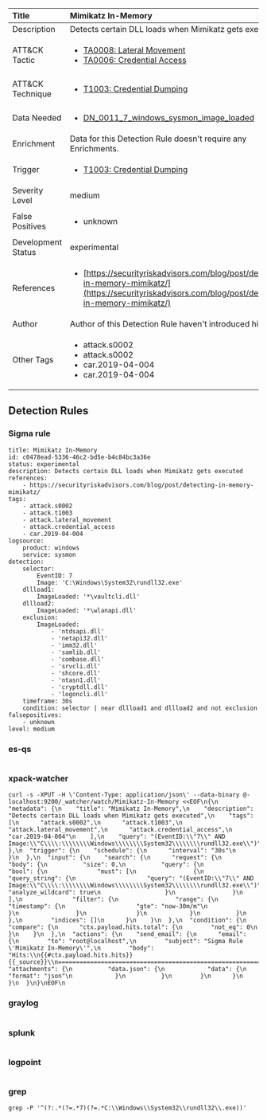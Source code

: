 | Title                | Mimikatz In-Memory                                                                                                                                                 |
|:---------------------|:------------------------------------------------------------------------------------------------------------------------------------------------------------|
| Description          | Detects certain DLL loads when Mimikatz gets executed                                                                                                                                           |
| ATT&amp;CK Tactic    |  <ul><li>[TA0008: Lateral Movement](https://attack.mitre.org/tactics/TA0008)</li><li>[TA0006: Credential Access](https://attack.mitre.org/tactics/TA0006)</li></ul>  |
| ATT&amp;CK Technique | <ul><li>[T1003: Credential Dumping](https://attack.mitre.org/techniques/T1003)</li></ul>  |
| Data Needed          | <ul><li>[DN_0011_7_windows_sysmon_image_loaded](../Data_Needed/DN_0011_7_windows_sysmon_image_loaded.md)</li></ul>  |
| Enrichment           |  Data for this Detection Rule doesn't require any Enrichments.  |
| Trigger              | <ul><li>[T1003: Credential Dumping](../Triggers/T1003.md)</li></ul>  |
| Severity Level       | medium |
| False Positives      | <ul><li>unknown</li></ul>  |
| Development Status   | experimental |
| References           | <ul><li>[https://securityriskadvisors.com/blog/post/detecting-in-memory-mimikatz/](https://securityriskadvisors.com/blog/post/detecting-in-memory-mimikatz/)</li></ul>  |
| Author               |  Author of this Detection Rule haven't introduced himself  |
| Other Tags           | <ul><li>attack.s0002</li><li>attack.s0002</li><li>car.2019-04-004</li><li>car.2019-04-004</li></ul> | 

## Detection Rules

### Sigma rule

```
title: Mimikatz In-Memory
id: c0478ead-5336-46c2-bd5e-b4c84bc3a36e
status: experimental
description: Detects certain DLL loads when Mimikatz gets executed
references:
    - https://securityriskadvisors.com/blog/post/detecting-in-memory-mimikatz/
tags:
    - attack.s0002
    - attack.t1003
    - attack.lateral_movement
    - attack.credential_access
    - car.2019-04-004
logsource:
    product: windows
    service: sysmon
detection:
    selector:
        EventID: 7
        Image: 'C:\Windows\System32\rundll32.exe'
    dllload1:
        ImageLoaded: '*\vaultcli.dll'
    dllload2:
        ImageLoaded: '*\wlanapi.dll'        
    exclusion:
        ImageLoaded:
            - 'ntdsapi.dll'
            - 'netapi32.dll'
            - 'imm32.dll'
            - 'samlib.dll'
            - 'combase.dll'
            - 'srvcli.dll'
            - 'shcore.dll'
            - 'ntasn1.dll'
            - 'cryptdll.dll'
            - 'logoncli.dll'
    timeframe: 30s
    condition: selector | near dllload1 and dllload2 and not exclusion
falsepositives:
    - unknown
level: medium

```





### es-qs
    
```

```


### xpack-watcher
    
```
curl -s -XPUT -H \'Content-Type: application/json\' --data-binary @- localhost:9200/_watcher/watch/Mimikatz-In-Memory <<EOF\n{\n  "metadata": {\n    "title": "Mimikatz In-Memory",\n    "description": "Detects certain DLL loads when Mimikatz gets executed",\n    "tags": [\n      "attack.s0002",\n      "attack.t1003",\n      "attack.lateral_movement",\n      "attack.credential_access",\n      "car.2019-04-004"\n    ],\n    "query": "(EventID:\\"7\\" AND Image:\\"C\\\\:\\\\\\\\Windows\\\\\\\\System32\\\\\\\\rundll32.exe\\")"\n  },\n  "trigger": {\n    "schedule": {\n      "interval": "30s"\n    }\n  },\n  "input": {\n    "search": {\n      "request": {\n        "body": {\n          "size": 0,\n          "query": {\n            "bool": {\n              "must": [\n                {\n                  "query_string": {\n                    "query": "(EventID:\\"7\\" AND Image:\\"C\\\\:\\\\\\\\Windows\\\\\\\\System32\\\\\\\\rundll32.exe\\")",\n                    "analyze_wildcard": true\n                  }\n                }\n              ],\n              "filter": {\n                "range": {\n                  "timestamp": {\n                    "gte": "now-30m/m"\n                  }\n                }\n              }\n            }\n          }\n        },\n        "indices": []\n      }\n    }\n  },\n  "condition": {\n    "compare": {\n      "ctx.payload.hits.total": {\n        "not_eq": 0\n      }\n    }\n  },\n  "actions": {\n    "send_email": {\n      "email": {\n        "to": "root@localhost",\n        "subject": "Sigma Rule \'Mimikatz In-Memory\'",\n        "body": "Hits:\\n{{#ctx.payload.hits.hits}}{{_source}}\\n================================================================================\\n{{/ctx.payload.hits.hits}}",\n        "attachments": {\n          "data.json": {\n            "data": {\n              "format": "json"\n            }\n          }\n        }\n      }\n    }\n  }\n}\nEOF\n
```


### graylog
    
```

```


### splunk
    
```

```


### logpoint
    
```

```


### grep
    
```
grep -P '^(?:.*(?=.*7)(?=.*C:\\Windows\\System32\\rundll32\\.exe))'
```



